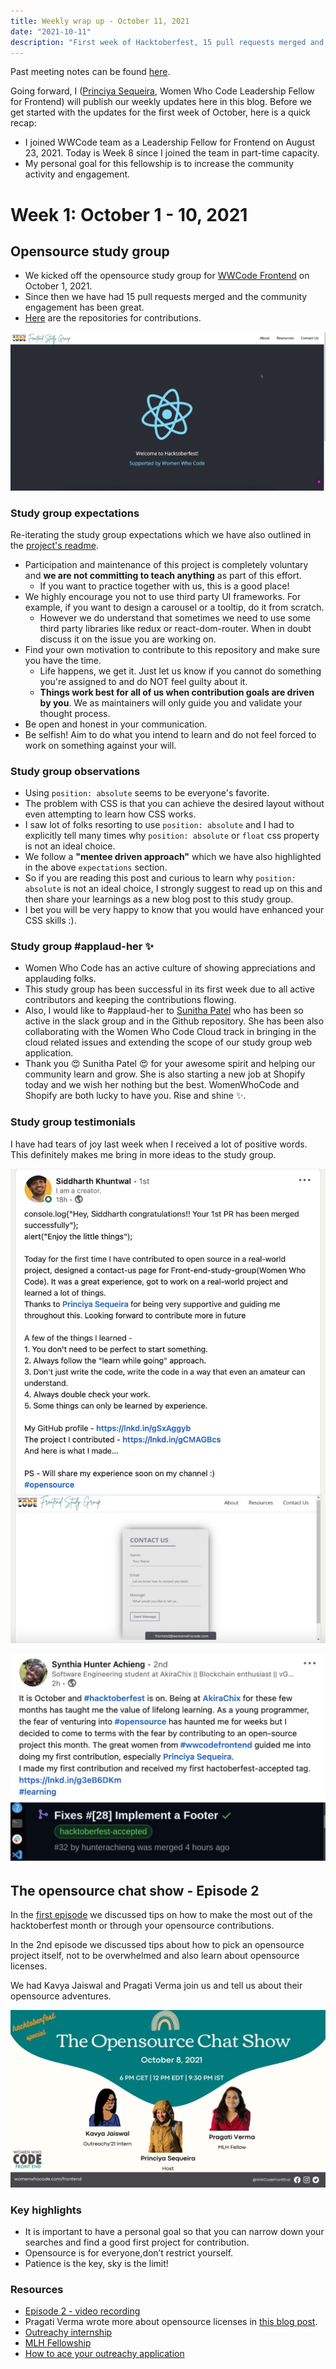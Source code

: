 ```yaml
---
title: Weekly wrap up - October 11, 2021
date: "2021-10-11"
description: "First week of Hacktoberfest, 15 pull requests merged and 2nd episode of the opensource chat show!"
---
```


Past meeting notes can be found [here](https://docs.google.com/document/d/1-NoaHmWaCOKel9tpbWLbALOitKLJV8RtwKaX5maMT4g/edit?usp=sharing).

Going forward, I ([Princiya Sequeira](https://princiya.com), Women Who Code Leadership Fellow for Frontend) will publish our weekly updates here in this blog. Before we get started with the updates for the first week of October, here is a quick recap:
- I joined WWCode team as a Leadership Fellow for Frontend on August 23, 2021. Today is Week 8 since I joined the team in part-time capacity.
- My personal goal for this fellowship is to increase the community activity and engagement.

# Week 1: October 1 - 10, 2021

## Opensource study group

- We kicked off the opensource study group for [WWCode Frontend](https://womenwhocode.com/frontend) on October 1, 2021.
- Since then we have had 15 pull requests merged and the community engagement has been great.
- [Here](https://github.com/frontendstudygroup) are the repositories for contributions.

![Week 1 updates to the study group website](./page.gif)

### Study group expectations

Re-iterating the study group expectations which we have also outlined in the [project's readme](https://github.com/frontendstudygroup/frontendstudygroup.github.io#expectations).

- Participation and maintenance of this project is completely voluntary and **we are not committing to teach anything** as part of this effort.
    - If you want to practice together with us, this is a good place!
- We highly encourage you not to use third party UI frameworks. For example, if you want to design a carousel or a tooltip, do it from scratch.
    - However we do understand that sometimes we need to use some third party libraries like redux or react-dom-router. When in doubt discuss it on the issue you are working on.
- Find your own motivation to contribute to this repository and make sure you have the time.
    - Life happens, we get it. Just let us know if you cannot do something you're assigned to and do NOT feel guilty about it.
    - **Things work best for all of us when contribution goals are driven by you**. We as maintainers will only guide you and validate your thought process.
- Be open and honest in your communication.
- Be selfish! Aim to do what you intend to learn and do not feel forced to work on something against your will.

### Study group observations

- Using `position: absolute` seems to be everyone's favorite.
- The problem with CSS is that you can achieve the desired layout without even attempting to learn how CSS works.
- I saw lot of folks resorting to use `position: absolute` and I had to explicitly tell many times why `position: absolute` or `float` css property is not an ideal choice.
- We follow a __"mentee driven approach"__ which we have also highlighted in the above `expectations` section.
- So if you are reading this post and curious to learn why `position: absolute` is not an ideal choice, I strongly suggest to read up on this and then share your learnings as a new blog post to this study group.
- I bet you will be very happy to know that you would have enhanced your CSS skills :).

### Study group #applaud-her ✨

- Women Who Code has an active culture of showing appreciations and applauding folks.
- This study group has been successful in its first week due to all active contributors and keeping the contributions flowing.
- Also, I would like to #applaud-her to [Sunitha Patel](https://twitter.com/sunithapateldev) who has been so active in the slack group and in the Github repository. She has been also collaborating with the Women Who Code Cloud track in bringing in the cloud related issues and extending the scope of our study group web application.
- Thank you 😍 Sunitha Patel 😍 for your awesome spirit and helping our community learn and grow. She is also starting a new job at Shopify today and we wish her nothing but the best. WomenWhoCode and Shopify are both lucky to have you. Rise and shine ✨.

### Study group testimonials

I have had tears of joy last week when I received a lot of positive words. This definitely makes me bring in more ideas to the study group.

![Testimonial 1](./testimonial1.png)

![Testimonial 1](./testimonial2.png)

## The opensource chat show - Episode 2

In the [first episode](./how-to-ace-hacktoberfest) we discussed tips on how to make the most out of the hacktoberfest month or through your opensource contributions.

In the 2nd episode we discussed tips about how to pick an opensource project itself, not to be overwhelmed and also learn about opensource licenses.

We had Kavya Jaiswal and Pragati Verma join us and tell us about their opensource adventures.

![October 8 speakers](./october8.png)

### Key highlights

- It is important to have a personal goal so that you can narrow down your searches and find a good first project for contribution.
- Opensource is for everyone,don’t restrict yourself.
- Patience is the key, sky is the limit!

### Resources

- [Episode 2 - video recording](https://drive.google.com/file/d/1W2KU0SqYUW34xAnBC5scKckK-J2Bz5Bv/view?usp=sharing)
- Pragati Verma wrote more about opensource licenses in [this blog post](https://dev.to/pragativerma18/how-to-pick-an-open-source-project-to-contribute-to-4kak).
- [Outreachy internship](https://outreachy.org)
- [MLH Fellowship](https://fellowship.mlh.io/)
- [How to ace your outreachy application](https://princiya.com/blog/ace-your-outreachy-application/)

